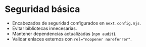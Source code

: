 # Seguridad básica
- Encabezados de seguridad configurados en `next.config.mjs`.
- Evitar bibliotecas innecesarias.
- Mantener dependencias actualizadas (`npm audit`).
- Validar enlaces externos con `rel="noopener noreferrer"`.
